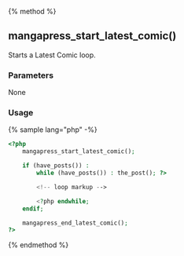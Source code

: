 {% method %}
## mangapress_start_latest_comic()
Starts a Latest Comic loop.

### Parameters
None

### Usage
{% sample lang="php" -%}
```php
<?php    
    mangapress_start_latest_comic();

    if (have_posts()) :
        while (have_posts()) : the_post(); ?>

        <!-- loop markup -->

        <?php endwhile;
    endif;

    mangapress_end_latest_comic();
?>
```
{% endmethod %}

